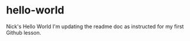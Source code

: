 # hello-world
Nick's Hello World
I'm updating the readme doc as instructed for my first Github lesson.
